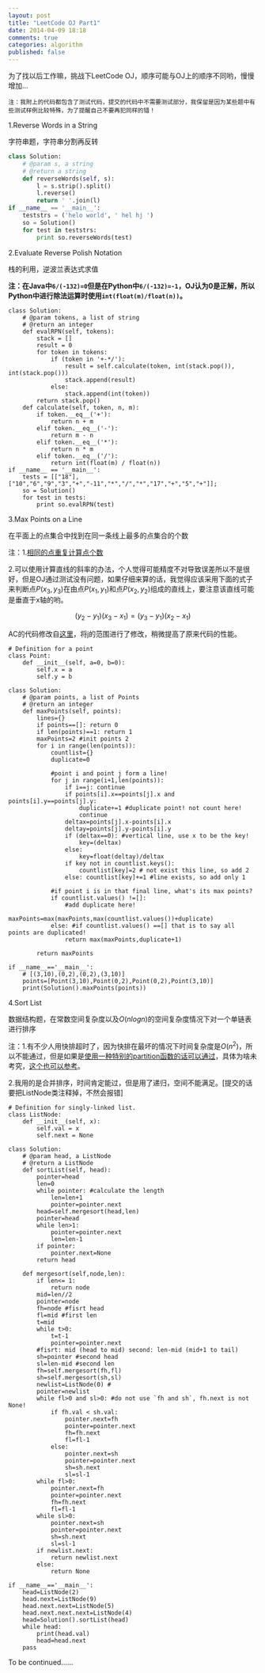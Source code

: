 ```yaml
---
layout: post
title: "LeetCode OJ Part1"
date: 2014-04-09 18:18
comments: true
categories: algorithm
published: false
---
```


为了找以后工作嘛，挑战下LeetCode OJ，顺序可能与OJ上的顺序不同哟，慢慢增加...

```
注：我附上的代码都包含了测试代码，提交的代码中不需要测试部分，我保留是因为某些题中有些测试样例比较特殊，为了提醒自己不要再犯同样的错！
```

1.Reverse Words in a String

字符串题，字符串分割再反转

```python
class Solution:
    # @param s, a string
    # @return a string
    def reverseWords(self, s):
        l = s.strip().split()
        l.reverse()
        return ' '.join(l)
if __name__ == '__main__':
    teststrs = ('helo world', ' hel hj ')
    so = Solution()
    for test in teststrs:
        print so.reverseWords(test)    
```

2.Evaluate Reverse Polish Notation

栈的利用，逆波兰表达式求值

**注：在Java中`6/(-132)=0`但是在Python中`6/(-132)=-1`，OJ认为0是正解，所以Python中进行除法运算时使用`int(float(m)/float(n))`。**

```
class Solution:
    # @param tokens, a list of string
    # @return an integer
    def evalRPN(self, tokens):
        stack = []
        result = 0
        for token in tokens:
            if (token in '+-*/'):
                result = self.calculate(token, int(stack.pop()), int(stack.pop()))
                stack.append(result)
            else:
                stack.append(int(token))
        return stack.pop()
    def calculate(self, token, n, m):
        if token.__eq__('+'):
            return n + m
        elif token.__eq__('-'):
            return m - n
        elif token.__eq__('*'):
            return n * m
        elif token.__eq__('/'):
            return int(float(m) / float(n))
if __name__ == '__main__':
    tests = [["18"],["10","6","9","3","+","-11","*","/","*","17","+","5","+"]];
    so = Solution()
    for test in tests:
        print so.evalRPN(test)  
```

3.Max Points on a Line

在平面上的点集合中找到在同一条线上最多的点集合的个数

注：1.[相同的点重复计算点个数](http://oj.leetcode.com/discuss/1023/input-3-10-0-2-0-2-3-10-output-3-expected-4)

2.可以使用计算直线的斜率的办法，个人觉得可能精度不对导致误差所以不是很好，但是OJ通过测试没有问题，如果仔细来算的话，我觉得应该采用下面的式子来判断点$P(x_{3},y_{3})$在由点$P(x_{1},y_{1})$和点$P(x_{2},y_{2})$组成的直线上，要注意该直线可能是垂直于x轴的哟。

$$
(y_{2}-y_{1})(x_{3}-x_{1})=(y_{3}-y_{1})(x_{2}-x_{1})
$$

AC的代码修改自[这里](http://oj.leetcode.com/discuss/3899/python-solution)，将j的范围进行了修改，稍微提高了原来代码的性能。

```
# Definition for a point
class Point:
    def __init__(self, a=0, b=0):
        self.x = a
        self.y = b

class Solution:
    # @param points, a list of Points
    # @return an integer
    def maxPoints(self, points):
        lines={}
        if points==[]: return 0
        if len(points)==1: return 1
        maxPoints=2 #init points 2
        for i in range(len(points)):
            countlist={}
            duplicate=0

            #point i and point j form a line!
            for j in range(i+1,len(points)):
                if i==j: continue
                if points[i].x==points[j].x and points[i].y==points[j].y:
                    duplicate+=1 #duplicate point! not count here!
                    continue
                deltax=points[j].x-points[i].x
                deltay=points[j].y-points[i].y
                if (deltax==0): #vertical line, use x to be the key!
                    key=(deltax)
                else:
                    key=float(deltay)/deltax
                if key not in countlist.keys():
                    countlist[key]=2 # not exist this line, so add 2
                else: countlist[key]+=1 #line exists, so add only 1

            #if point i is in that final line, what's its max points?
            if countlist.values() !=[]:
                #add duplicate here!
                maxPoints=max(maxPoints,max(countlist.values())+duplicate)
            else: #if countlist.values() ==[] that is to say all points are duplicated!
                return max(maxPoints,duplicate+1)

        return maxPoints

if __name__=='__main__':
    # [(3,10),(0,2),(0,2),(3,10)]
    points=[Point(3,10),Point(0,2),Point(0,2),Point(3,10)]
    print(Solution().maxPoints(points))
```

4.Sort List

数据结构题，在常数空间复杂度以及$O(nlogn)$的空间复杂度情况下对一个单链表进行排序

注：1.有不少人用快排超时了，因为快排在最坏的情况下时间复杂度是$O(n^2)$，所以不能通过，但是如果是[使用一种特别的partition函数的话可以通过](http://oj.leetcode.com/discuss/584/think-the-complexity-of-my-method-is-nlogn-why-still-gets-tle)，具体为啥未考究，[这个也可以参考](http://oj.leetcode.com/discuss/3344/anyone-solve-this-in-python)。

2.我用的是合并排序，时间肯定能过，但是用了递归，空间不能满足。[提交的话要把ListNode类注释掉，不然会报错]

```
# Definition for singly-linked list.
class ListNode:
    def __init__(self, x):
        self.val = x
        self.next = None

class Solution:
    # @param head, a ListNode
    # @return a ListNode
    def sortList(self, head):
        pointer=head
        len=0
        while pointer: #calculate the length
            len=len+1
            pointer=pointer.next
        head=self.mergesort(head,len)
        pointer=head
        while len>1:
            pointer=pointer.next
            len=len-1
        if pointer:
            pointer.next=None
        return head

    def mergesort(self,node,len):
        if len<= 1:
            return node
        mid=len//2
        pointer=node
        fh=node #fisrt head
        fl=mid #first len
        t=mid
        while t>0:
            t=t-1
            pointer=pointer.next
        #fisrt: mid (head to mid) second: len-mid (mid+1 to tail)
        sh=pointer #second head
        sl=len-mid #second len
        fh=self.mergesort(fh,fl)
        sh=self.mergesort(sh,sl)
        newlist=ListNode(0) #
        pointer=newlist
        while fl>0 and sl>0: #do not use `fh and sh`, fh.next is not None!
            if fh.val < sh.val:
                pointer.next=fh
                pointer=pointer.next
                fh=fh.next
                fl=fl-1
            else:
                pointer.next=sh
                pointer=pointer.next
                sh=sh.next
                sl=sl-1
        while fl>0:
            pointer.next=fh
            pointer=pointer.next
            fh=fh.next
            fl=fl-1
        while sl>0:
            pointer.next=sh
            pointer=pointer.next
            sh=sh.next
            sl=sl-1
        if newlist.next:
            return newlist.next
        else:
            return None

if __name__=='__main__':
    head=ListNode(2)
    head.next=ListNode(9)
    head.next.next=ListNode(5)
    head.next.next.next=ListNode(4)
    head=Solution().sortList(head)
    while head:
        print(head.val)
        head=head.next
    pass
```


To be continued......


